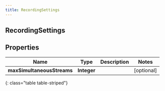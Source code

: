 ```yaml
---
title: RecordingSettings
---
```

## RecordingSettings


## Properties

| Name | Type | Description | Notes |
| ------------ | ------------- | ------------- | ------------- |
| **maxSimultaneousStreams** | **Integer** |  |  [optional] |
{: class="table table-striped"}



